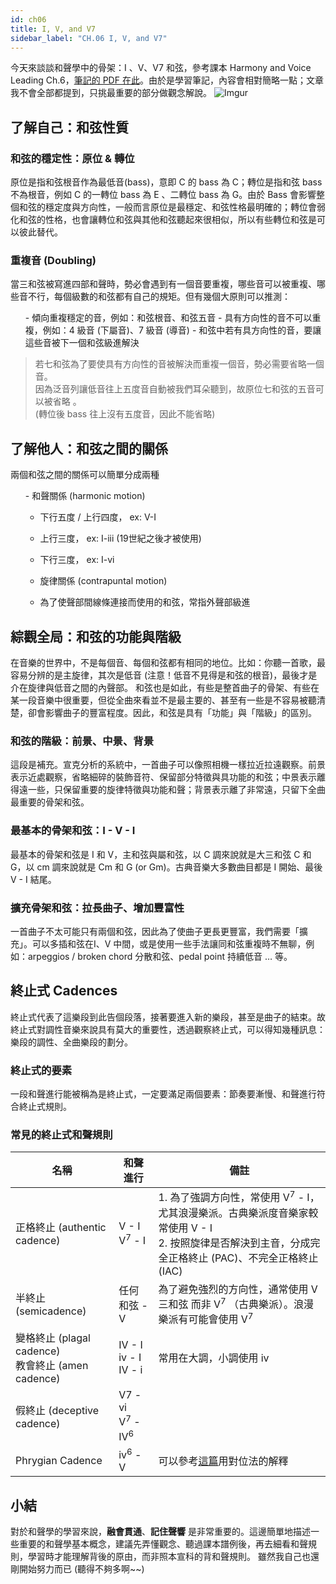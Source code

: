 ```yaml
---
id: ch06
title: I, V, and V7
sidebar_label: "CH.06 I, V, and V7"
---
```


今天來談談和聲學中的骨架：I 、V、V7 和弦，參考課本 Harmony and Voice Leading Ch.6，<a href="http://www.musicvalley.com.hk/2016/11/12/%E5%B0%8D%E4%BD%8D%E6%B3%95%E7%B0%A1%E4%BB%8B-%E4%B8%89-%E9%87%8D%E8%A6%81%E7%9A%84%E6%A6%82%E5%BF%B5-Clausulae-%E5%B0%8D%E4%BD%8D%E6%B3%95%E7%9A%84%E7%B5%82%E6%AD%A2%E5%BC%8F-Counter-Point-Cadence-Ultima-Paenultima-Antepaenultima-Sopra.html">筆記的 PDF 在此</a>。由於是學習筆記，內容會相對簡略一點；文章我不會全部都提到，只挑最重要的部分做觀念解說。
<img src="https://i.imgur.com/jfMUuX5.png" alt="Imgur">
<h2 id="了解自己：和弦性質">了解自己：和弦性質</h2>
<h3 id="和弦的穩定性：原位--轉位">和弦的穩定性：原位 &amp; 轉位</h3>
原位是指和弦根音作為最低音(bass)，意即 C 的 bass 為 C；轉位是指和弦 bass 不為根音，例如 C 的一轉位 bass 為 E 、二轉位 bass 為 G。由於 Bass 會影響整個和弦的穩定度與方向性，一般而言原位是最穩定、和弦性格最明確的；轉位會弱化和弦的性格，也會讓轉位和弦與其他和弦聽起來很相似，所以有些轉位和弦是可以彼此替代。
<h3 id="重複音-doubling">重複音 (Doubling)</h3>
當三和弦被寫進四部和聲時，勢必會遇到有一個音要重複，哪些音可以被重複、哪些音不行，每個級數的和弦都有自己的規矩。但有幾個大原則可以推測：
<ol>
- 傾向重複穩定的音，例如：和弦根音、和弦五音
- 具有方向性的音不可以重複，例如：4 級音 (下屬音)、7 級音 (導音)
- 和弦中若有具方向性的音，要讓這些音被下一個和弦級進解決
</ol>
<blockquote>
若七和弦為了要使具有方向性的音被解決而重複一個音，勢必需要省略一個音。<br>
因為泛音列讓低音往上五度音自動被我們耳朵聽到，故原位七和弦的五音可以被省略 。<br>
(轉位後 bass 往上沒有五度音，因此不能省略)
</blockquote>
<h2 id="了解他人：和弦之間的關係">了解他人：和弦之間的關係</h2>
兩個和弦之間的關係可以簡單分成兩種
<ol>
- 和聲關係 (harmonic motion)

- 下行五度 / 上行四度， ex: V-I
- 上行三度， ex: I-iii (19世紀之後才被使用)
- 下行三度， ex: I-vi


- 旋律關係 (contrapuntal motion)

- 為了使聲部間線條連接而使用的和弦，常指外聲部級進


</ol>
<h2 id="綜觀全局：和弦的功能與階級">綜觀全局：和弦的功能與階級</h2>
在音樂的世界中，不是每個音、每個和弦都有相同的地位。比如：你聽一首歌，最容易分辨的是主旋律，其次是低音 (注意！低音不見得是和弦的根音)，最後才是介在旋律與低音之間的內聲部。
和弦也是如此，有些是整首曲子的骨架、有些在某一段音樂中很重要，但從全曲來看並不是最主要的、甚至有一些是不容易被聽清楚，卻會影響曲子的豐富程度。因此，和弦是具有「功能」與「階級」的區別。
<h3 id="和弦的階級：前景、中景、背景">和弦的階級：前景、中景、背景</h3>
這段是補充。宣克分析的系統中，一首曲子可以像照相機一樣拉近拉遠觀察。前景表示近處觀察，省略細碎的裝飾音符、保留部分特徵與具功能的和弦；中景表示離得遠一些，只保留重要的旋律特徵與功能和聲；背景表示離了非常遠，只留下全曲最重要的骨架和弦。
<h3 id="最基本的骨架和弦：i---v---i">最基本的骨架和弦：I - V - I</h3>
最基本的骨架和弦是 I 和 V，主和弦與屬和弦，以 C 調來說就是大三和弦 C 和 G，以  cm 調來說就是 Cm 和 G (or Gm)。古典音樂大多數曲目都是 I 開始、最後 V - I 結尾。
<h3 id="擴充骨架和弦：拉長曲子、增加豐富性">擴充骨架和弦：拉長曲子、增加豐富性</h3>
一首曲子不太可能只有兩個和弦，因此為了使曲子更長更豐富，我們需要「擴充」。可以多插和弦在I、V 中間，或是使用一些手法讓同和弦重複時不無聊，例如：arpeggios / broken chord 分散和弦、pedal point 持續低音 … 等。
<h2 id="終止式-cadences">終止式 Cadences</h2>
終止式代表了這樂段到此告個段落，接著要進入新的樂段，甚至是曲子的結束。故終止式對調性音樂來說具有莫大的重要性，透過觀察終止式，可以得知幾種訊息：樂段的調性、全曲樂段的劃分。
<h3 id="終止式的要素">終止式的要素</h3>
一段和聲進行能被稱為是終止式，一定要滿足兩個要素：節奏要漸慢、和聲進行符合終止式規則。
<h3 id="常見的終止式和聲規則">常見的終止式和聲規則</h3>

<table>
<thead>
<tr>
<th>名稱</th>
<th>和聲進行</th>
<th>備註</th>
</tr>
</thead>
<tbody>
<tr>
<td>正格終止 (authentic cadence)</td>
<td>V - I <br> V<sup>7</sup> - I</td>
<td>1. 為了強調方向性，常使用 V<sup>7</sup> - I，尤其浪漫樂派。古典樂派度音樂家較常使用 V - I <br> 2. 按照旋律是否解決到主音，分成完全正格終止 (PAC)、不完全正格終止 (IAC)</td>
</tr>
<tr>
<td>半終止 (semicadence)</td>
<td>任何和弦 - V</td>
<td>為了避免強烈的方向性，通常使用 V 三和弦 而非 V<sup>7</sup> （古典樂派）。浪漫樂派有可能會使用 V<sup>7</sup></td>
</tr>
<tr>
<td>變格終止 (plagal cadence) <br> 教會終止 (amen cadence)</td>
<td>IV - I <br> iv - I <br> IV - i</td>
<td>常用在大調，小調使用 iv</td>
</tr>
<tr>
<td>假終止 (deceptive cadence)</td>
<td>V7 - vi <br> V<sup>7</sup> - IV<sup>6</sup></td>
<td></td>
</tr>
<tr>
<td>Phrygian Cadence</td>
<td>iv<sup>6</sup> - V</td>
<td>可以參考<a href="http://www.musicvalley.com.hk/2016/11/12/%E5%B0%8D%E4%BD%8D%E6%B3%95%E7%B0%A1%E4%BB%8B-%E4%B8%89-%E9%87%8D%E8%A6%81%E7%9A%84%E6%A6%82%E5%BF%B5-Clausulae-%E5%B0%8D%E4%BD%8D%E6%B3%95%E7%9A%84%E7%B5%82%E6%AD%A2%E5%BC%8F-Counter-Point-Cadence-Ultima-Paenultima-Antepaenultima-Sopra.html">這篇</a>用對位法的解釋</td>
</tr>
</tbody>
</table><h2 id="小結">小結</h2>
對於和聲學的學習來說，<strong>融會貫通</strong>、<strong>記住聲響</strong> 是非常重要的。這邊簡單地描述一些重要的和聲學基本概念，建議先弄懂觀念、聽過課本譜例後，再去細看和聲規則，學習時才能理解背後的原由，而非照本宣科的背和聲規則。
雖然我自己也還剛開始努力而已 (聽得不夠多啊~~)

